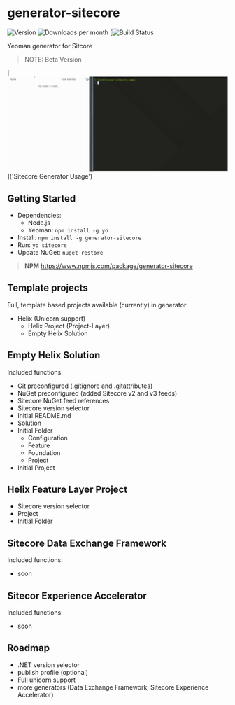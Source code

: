 # generator-sitecore

![Version](https://img.shields.io/npm/v/generator-sitecore.svg)
![Downloads per month](https://img.shields.io/npm/dm/generator-sitecore.svg)
[![Build Status](https://travis-ci.org/SaschaHeyer/generator-sitecore.svg?branch=master)

Yeoman generator for Sitcore
> NOTE: Beta Version

[![](https://github.com/SaschaHeyer/generator-sitecore/blob/master/documentation/yo-sitecore-usage.gif)]('Sitecore Generator Usage')

## Getting Started

- Dependencies:
    - Node.js
    - Yeoman: `npm install -g yo`
- Install: `npm install -g generator-sitecore`
- Run: `yo sitecore`
- Update NuGet: `nuget restore`

> **NPM** https://www.npmjs.com/package/generator-sitecore

## Template projects

Full, template based projects available (currently) in generator:

- Helix (Unicorn support)
    - Helix Project (Project-Layer)
    - Empty Helix Solution


## Empty Helix Solution
Included functions:

- Git preconfigured (.gitignore and .gitattributes)
- NuGet preconfigured (added Sitecore v2 and v3 feeds)
- Sitecore NuGet feed references
- Sitecore version selector
- Initial README.md
- Solution
- Initial Folder
    - Configuration
    - Feature
    - Foundation
    - Project
- Initial Project

## Helix Feature Layer Project
- Sitecore version selector
- Project
- Initial Folder
    
## Sitecore Data Exchange Framework
Included functions:

- soon

## Sitecor Experience Accelerator
Included functions:

- soon

## Roadmap
* .NET version selector
* publish profile (optional)
* Full unicorn support
* more generators (Data Exchange Framework, Sitecore Experience Accelerator)
